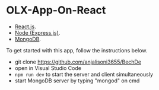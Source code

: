 # OLX-App-On-React
- [React.js](https://reactjs.org/).
- [Node (Express.js)](http://expressjs.com/).
- [MongoDB](https://www.mongodb.com/).


To get started with this app, follow the instructions below.

- git clone https://github.com/anjalisoni3655/BechDe
- open in Visual Studio Code
- `npm run dev` to start the server and client simultaneously
- start MongoDB server by typing "mongod" on cmd
